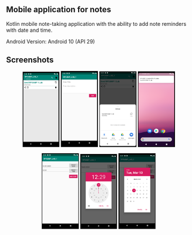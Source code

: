 ## Mobile application for notes

Kotlin mobile note-taking application with the ability to add note reminders with date and time.

Android Version: Android 10 (API 29)

## Screenshots

<p align="center">
  <img src="https://raw.githubusercontent.com/holantocom/NotesApp/master/screenshots/2.png" style="width: 20%">
  <img src="https://raw.githubusercontent.com/holantocom/NotesApp/master/screenshots/1.png" style="width: 20%">
  <img src="https://raw.githubusercontent.com/holantocom/NotesApp/master/screenshots/3.png" style="width: 20%">
  <img src="https://raw.githubusercontent.com/holantocom/NotesApp/master/screenshots/7.png" style="width: 20%">
</p>

<p align="center">
  <img src="https://raw.githubusercontent.com/holantocom/NotesApp/master/screenshots/6.png" style="width: 20%">
  <img src="https://raw.githubusercontent.com/holantocom/NotesApp/master/screenshots/5.png" style="width: 20%">
  <img src="https://raw.githubusercontent.com/holantocom/NotesApp/master/screenshots/4.png" style="width: 20%">
</p>

